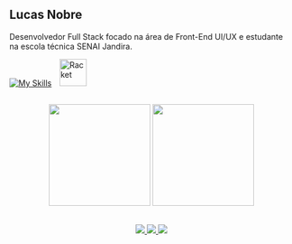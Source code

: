 ## Lucas Nobre

Desenvolvedor Full Stack focado na área de Front-End UI/UX e estudante na escola técnica SENAI Jandira.

[![My Skills](https://skillicons.dev/icons?i=html,css,js,typescript,cpp,java,py,tailwindcss,react,nodejs,kotlin,mysql,mongodb,figma)](https://skillicons.dev)
<img src="https://raw.githubusercontent.com/racket/icons/master/racket-logo.svg" alt="Racket" width="48px" style="margin-left:10px;"/>

##

<div align="center">
  <img height="180em" src="https://github-readme-stats.vercel.app/api/top-langs/?username=lucsnobre&layout=compact&theme=radical&hide_border=true&bg_color=0D1117&title_color=E4405F&text_color=FFFFFF&icon_color=E4405F"/>
  <img height="180em" src="https://github.com/user-attachments/assets/dd9c3f1f-27af-4f50-81ab-7efbbfb658ac"/>
</div>

##

<div align="center">   
  <a href="https://instagram.com/axvancel" target="_blank">
    <img src="https://img.shields.io/badge/-Instagram-%23E4405F?style=for-the-badge&logo=instagram&logoColor=white" target="_blank">
  </a>
  <a href = "mailto:lucasfilbeto@gmail.com">
    <img src="https://img.shields.io/badge/-Gmail-%23333?style=for-the-badge&logo=gmail&logoColor=white" target="_blank">
  </a>
  <a href="https://www.linkedin.com/in/lucas-rodrigues-nobre-01941b327/" target="_blank">
    <img src="https://img.shields.io/badge/-LinkedIn-%230077B5?style=for-the-badge&logo=linkedin&logoColor=white" target="_blank">
  </a> 
</div>
